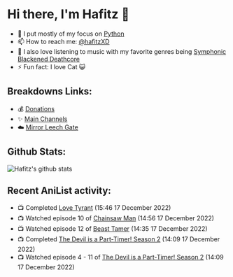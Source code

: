 # Hi there, I'm Hafitz 👋
- 🐍 I put mostly of my focus on [Python](https://python.org)
- 📫 How to reach me: [@hafitzXD](https://t.me/hafitzXD)
- 🎵 I also love listening to music with my favorite genres being [Symphonic Blackened Deathcore](https://youtu.be/qyYmS_iBcy4)
- ⚡ Fun fact: I love Cat 😺

## Breakdowns Links:
- 💰 [Donations](https://t.me/TheBreakdowns/2)
- ✨ [Main Channels](https://t.me/TheBreakdowns)
- ☁️ [Mirror Leech Gate](https://t.me/BreakdownsGate)

## Github Stats:
![Hafitz's github stats](https://github-readme-stats.vercel.app/api?username=breakdowns&show_icons=true&count_private=true&bg_color=00000000&text_color=777)

## Recent AniList activity:
<!-- ANILIST_ACTIVITY:start -->

-   📺 Completed [Love Tyrant](https://anilist.co/anime/21517) (15:46 17 December 2022)
-   📺 Watched episode 10 of [Chainsaw Man](https://anilist.co/anime/127230) (14:56 17 December 2022)
-   📺 Watched episode 12 of [Beast Tamer](https://anilist.co/anime/150695) (14:35 17 December 2022)
-   📺 Completed [The Devil is a Part-Timer! Season 2](https://anilist.co/anime/130592) (14:09 17 December 2022)
-   📺 Watched episode 4 - 11 of [The Devil is a Part-Timer! Season 2](https://anilist.co/anime/130592) (14:09 17 December 2022)

<!-- ANILIST_ACTIVITY:end -->
